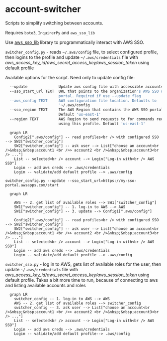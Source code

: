 # account-switcher

Scripts to simplify switching between accounts.

Requires `boto3`, `InquirerPy` and `aws_sso_lib`

Use [aws_sso_lib](https://github.com/benkehoe/aws-sso-util/tree/master/lib) library to programmatically interact with AWS SSO. 

`switcher_config.py` - reads `~/.aws/config` file, to select configured profile, then logins to the profile and update `~/.aws/credentials` file with *aws_access_key_id/aws_secret_access_key/aws_session_token* using default profile 

Available options for the script. Need only to update config file: 

```bash
  --update              Update aws config file with accessible accounts/roles
  --sso_start_url TEXT  URL that points to the organization's AWS SSO user
                        portal. Required if use --update flag
  --aws_config TEXT     AWS configuration file location. Defaults to
                        '~/.aws/config
  --sso_region TEXT     The AWS Region that contains the AWS SSO portal host.
                        Default 'us-east-1'
  --region TEXT         AWS Region to send requests to for commands requested
                        using this profile. Default 'us-east-1'
```

```mermaid
  graph LR
    Config2[".aws/config"] -- read profiles<br /> with configured SSO --> SW2["switcher_config"]
    SW2["switcher_config"] -- ask user --> List["choose an account<br />&nbsp;&nbsp;account1 <br />> account2 <br />&nbsp;&nbsp;account3<br /> ..."]
    List -- selected<br /> account --> Login["Log-in with<br /> AWS SSO"]
    Login -- add aws creds --> .aws/credentials
    Login -- validate/add default profile --> .aws/config
```

`switcher_config.py --update --sso_start_url=https://my-sso-portal.awsapps.com/start`

```mermaid
  graph LR

    AWS -- 2. get list of available roles --> SW1["switcher_config"]
    SW1["switcher_config"] -- 1. log-in to AWS --> AWS
    SW1["switcher_config"] -- 3. update --> Config1[".aws/config"]

    Config2[".aws/config"] -- read profiles<br /> with configured SSO --> SW2["switcher_config"]
    SW2["switcher_config"] -- ask user --> List["choose an account<br />&nbsp;&nbsp;account1 <br />> account2 <br />&nbsp;&nbsp;account3<br /> ..."]
    List -- selected<br /> account --> Login["Log-in with<br /> AWS SSO"]
    Login -- add aws creds --> .aws/credentials
    Login -- validate/add default profile --> .aws/config
```
`switcher_sso.py` - log in to AWS, gets list of available roles for the user, then update `~/.aws/credentials` file with *aws_access_key_id/aws_secret_access_key/aws_session_token* using default profile. Takes a bit more time to run, because of connecting to aws and listing available accounts and roles 

```mermaid
  graph LR
    switcher_config -- 1. log-in to AWS --> AWS
    AWS -- 2. get list of available roles --> switcher_config
    switcher_config -- 3. ask user --> List["choose an account<br />&nbsp;&nbsp;account1 <br />> account2 <br />&nbsp;&nbsp;account3<br /> ..."]
    List -- selected<br /> account --> Login["Log-in with<br /> AWS SSO"]
    Login -- add aws creds --> .aws/credentials
    Login -- validate/add default profile--> .aws/config
```
